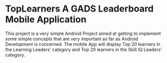 # TopLearners A GADS Leaderboard Mobile Application

This project is a very simple Android Project aimed at getting to implement some simple concepts 
that are very important as far as Android Development is concerned.
The mobile App will display Top 20 learners in the Learning Leaders’ category and 
Top 20 learners in the Skill IQ Leaders’ category.
